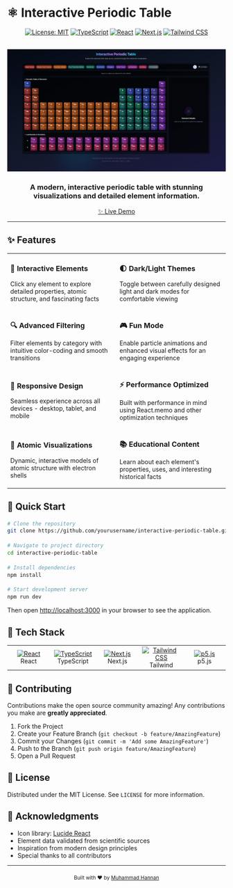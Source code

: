 # ⚛️ Interactive Periodic Table

<div align="center">

[![License: MIT](https://img.shields.io/badge/License-MIT-blue.svg)](https://opensource.org/licenses/MIT) [![TypeScript](https://img.shields.io/badge/TypeScript-007ACC?logo=typescript&logoColor=white)](https://www.typescriptlang.org/) [![React](https://img.shields.io/badge/React-20232A?logo=react&logoColor=61DAFB)](https://reactjs.org/) [![Next.js](https://img.shields.io/badge/Next.js-000000?logo=next.js&logoColor=white)](https://nextjs.org/) [![Tailwind CSS](https://img.shields.io/badge/Tailwind_CSS-38B2AC?logo=tailwind-css&logoColor=white)](https://tailwindcss.com/)

<br> <img src="https://github.com/hannan-m/periodic-table/raw/main/public/preview.png" alt="Interactive Periodic Table" width="850px"> <h3>A modern, interactive periodic table with stunning visualizations and detailed element information.</h3>

[✨ Live Demo](https://interactive-periodic-table.vercel.app/)

</div>

---

## ✨ Features

<table> <tr> <td width="50%"> <h3>🧪 Interactive Elements</h3> <p>Click any element to explore detailed properties, atomic structure, and fascinating facts</p> </td> <td width="50%"> <h3>🌓 Dark/Light Themes</h3> <p>Toggle between carefully designed light and dark modes for comfortable viewing</p> </td> </tr> <tr> <td width="50%"> <h3>🔍 Advanced Filtering</h3> <p>Filter elements by category with intuitive color-coding and smooth transitions</p> </td> <td width="50%"> <h3>🎮 Fun Mode</h3> <p>Enable particle animations and enhanced visual effects for an engaging experience</p> </td> </tr> <tr> <td width="50%"> <h3>📱 Responsive Design</h3> <p>Seamless experience across all devices - desktop, tablet, and mobile</p> </td> <td width="50%"> <h3>⚡ Performance Optimized</h3> <p>Built with performance in mind using React.memo and other optimization techniques</p> </td> </tr> <tr> <td width="50%"> <h3>🧬 Atomic Visualizations</h3> <p>Dynamic, interactive models of atomic structure with electron shells</p> </td> <td width="50%"> <h3>📚 Educational Content</h3> <p>Learn about each element's properties, uses, and interesting historical facts</p> </td> </tr> </table>

## 🚀 Quick Start

```bash
# Clone the repository
git clone https://github.com/yourusername/interactive-periodic-table.git

# Navigate to project directory
cd interactive-periodic-table

# Install dependencies
npm install

# Start development server
npm run dev

```

Then open [http://localhost:3000](http://localhost:3000/) in your browser to see the application.

## 🔧 Tech Stack

<table> <tr> <td align="center" width="96"> <a href="https://reactjs.org"> <img src="https://skillicons.dev/icons?i=react" width="48" height="48" alt="React" /> </a> <br>React </td> <td align="center" width="96"> <a href="https://www.typescriptlang.org"> <img src="https://skillicons.dev/icons?i=ts" width="48" height="48" alt="TypeScript" /> </a> <br>TypeScript </td> <td align="center" width="96"> <a href="https://nextjs.org"> <img src="https://skillicons.dev/icons?i=nextjs" width="48" height="48" alt="Next.js" /> </a> <br>Next.js </td> <td align="center" width="96"> <a href="https://tailwindcss.com"> <img src="https://skillicons.dev/icons?i=tailwind" width="48" height="48" alt="Tailwind CSS" /> </a> <br>Tailwind </td> <td align="center" width="96"> <a href="https://p5js.org"> <img src="https://p5js.org/assets/img/p5js.svg" width="48" height="48" alt="p5.js" /> </a> <br>p5.js </td> </tr> </table>

## 🤝 Contributing

Contributions make the open source community amazing! Any contributions you make are **greatly appreciated**.

1.  Fork the Project
2.  Create your Feature Branch (`git checkout -b feature/AmazingFeature`)
3.  Commit your Changes (`git commit -m 'Add some AmazingFeature'`)
4.  Push to the Branch (`git push origin feature/AmazingFeature`)
5.  Open a Pull Request

## 📄 License

Distributed under the MIT License. See `LICENSE` for more information.

## 🙏 Acknowledgments

- Icon library: [Lucide React](https://lucide.dev/)
- Element data validated from scientific sources
- Inspiration from modern design principles
- Special thanks to all contributors

---

<div align="center"> <sub>Built with ❤️ by <a href="https://github.com/hannan-m">Muhammad Hannan</a></sub> </div>
